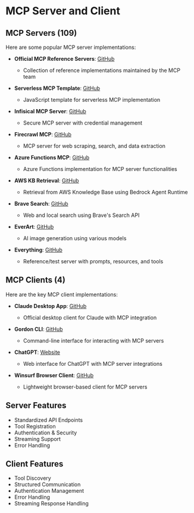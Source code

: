 # MCP Server and Client

## MCP Servers (109)

Here are some popular MCP server implementations:

- **Official MCP Reference Servers**: [GitHub](https://github.com/modelcontextprotocol/servers)
  - Collection of reference implementations maintained by the MCP team
  
- **Serverless MCP Template**: [GitHub](https://github.com/AnthropicLabs/mcp-serverless-template-js)
  - JavaScript template for serverless MCP implementation
  
- **Infisical MCP Server**: [GitHub](https://github.com/infisical/mcp)
  - Secure MCP server with credential management
  
- **Firecrawl MCP**: [GitHub](https://github.com/firecrawl/mcp-server)
  - MCP server for web scraping, search, and data extraction
  
- **Azure Functions MCP**: [GitHub](https://github.com/Azure/azure-functions-mcp)
  - Azure Functions implementation for MCP server functionalities
  
- **AWS KB Retrieval**: [GitHub](https://github.com/aws/kb-retrieval-mcp)
  - Retrieval from AWS Knowledge Base using Bedrock Agent Runtime
  
- **Brave Search**: [GitHub](https://github.com/brave/search-mcp)
  - Web and local search using Brave's Search API
  
- **EverArt**: [GitHub](https://github.com/everart/mcp-server)
  - AI image generation using various models
  
- **Everything**: [GitHub](https://github.com/everything/mcp-server)
  - Reference/test server with prompts, resources, and tools

## MCP Clients (4)

Here are the key MCP client implementations:

- **Claude Desktop App**: [GitHub](https://github.com/anthropic/claude-desktop)
  - Official desktop client for Claude with MCP integration
  
- **Gordon CLI**: [GitHub](https://github.com/anthropic/gordon)
  - Command-line interface for interacting with MCP servers
  
- **ChatGPT**: [Website](https://chat.openai.com)
  - Web interface for ChatGPT with MCP server integrations
  
- **Winsurf Browser Client**: [GitHub](https://github.com/winsurf/winsurf)
  - Lightweight browser-based client for MCP servers

## Server Features

- Standardized API Endpoints
- Tool Registration
- Authentication & Security
- Streaming Support
- Error Handling

## Client Features

- Tool Discovery
- Structured Communication
- Authentication Management
- Error Handling
- Streaming Response Handling
